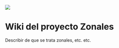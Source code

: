 [![](http://www.zonales.com/templates/z20/images/logo.gif)](http://www.zonales.com/#portada)

# Wiki del proyecto Zonales #

Describir de que se trata zonales, etc. etc.